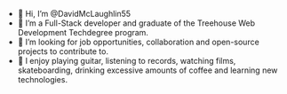 - 👋 Hi, I’m @DavidMcLaughlin55
- 🌱 I’m a Full-Stack developer and graduate of the Treehouse Web Development Techdegree program.
- 👥 I’m looking for job opportunities, collaboration and open-source projects to contribute to.
- 👾 I enjoy playing guitar, listening to records, watching films, skateboarding, drinking excessive amounts of coffee and learning new technologies.

<!---
DavidMcLaughlin55/DavidMcLaughlin55 is a ✨ special ✨ repository because its `README.md` (this file) appears on your GitHub profile.
You can click the Preview link to take a look at your changes.
--->
